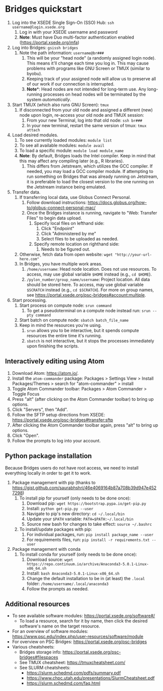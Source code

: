 # Bridges quickstart

1. Log into the XSEDE Single Sign-On (SSO) Hub: `ssh username@login.xsede.org`
    1. Log in with your XSEDE username and password
    1. **Note**: Must have Duo multi-factor authentication enabled (https://portal.xsede.org/mfa)
1. Log into Bridges: `gsissh bridges`
    1. Note the path information: `username@br###`
        1. This will be your "head node" (a randomly assigned login node). This means it'll change each time you log in. This may cause problems with programs like GNU Screen or TMUX (similar to byobu).
        1. Keeping track of your assigned node will allow us to preserve all of our work if our connection is interrupted.
        1. **Note***: Head nodes are not intended for long-term use. Any long-running processes on head nodes will be terminated by the system *automatically*.
1. Start TMUX (which also runs GNU Screen): `tmux`
    1. If disconnected from your old node and assigned a different (new) node upon login, re-access your old node and TMUX session:
        1. From your new Terminal, log into that old node: `ssh br###`
        1. In your new terminal, restart the same version of tmux: `tmux attach`
1. Load desired modules.
    1. To see currently loaded modules: `module list`
    1. To see all available modules: `module avail`
    1. To load a specific module: `module load module_name`
    1. **Note**: By default, Bridges loads the Intel compiler. Keep in mind that this may affect any compiling later (e.g., R libraries).
        1. This differs from Jetstream, which utilizes the GCC compiler. If needed, you may load a GCC compiler module. If attempting to run something on Bridges that was already running on Jetstream, it is preferable to load the closest version to the one running on the Jetstream instance being emulated.
1. Transfer data.
    1. If transferring local data, use Globus Connect Personal.
        1. Follow download instructions: https://docs.globus.org/how-to/globus-connect-personal-mac/
        1. Once the Bridges instance is running, navigate to "Web: Transfer Files" to begin data upload.
            1. Specify local files on lefthand side:
                1. Click "Endpoint"
                1. Click "Administered by me"
                1. Select files to be uploaded as needed.
            1. Specify remote location on righthand side:
                1. Needs to be figured out.
    1. Otherwise, fetch data from open website: `wget "http://your-url-here.com"`
    1. In Bridges, you have multiple work areas.
        1. `/home/username`: Head node location. Does not use resources. To access, may use global variable `$HOME` instead (e.g., `cd $HOME`).
        1. `/pylon_number/group_name/username`: Project location. All data should be stored here. To access, may use global variable `$SCRATCH` instead (e.g., `cd $SCRATCH`). For more on group names, see https://portal.xsede.org/psc-bridges#account:multiple.
1. Start processing.
    1. Start process on compute node: `srun command`
        1. To get a pseudoterminal on a compute node instead run: `srun --pty command`
    1. Start batch on compute node: `sbatch batch_file_name`
    1. Keep in mind the resources you're using.
        1. `srun` allows you to be interactive, but it spends compute resources the entire time it's running.
        1. `sbatch` is not interactive, but it stops the processes immediately upon finishing the scripts.

## Interactively editing using Atom
1. Download Atom: https://atom.io/.
1. Install the `atom-commander` package: Packages > Settings View > Install Packages/Themes > search for "atom-commander" > install
1. Toggle Atom Commander toolbar: Packages > Atom Commander > Toggle Focus
1. Press "alt" (after clicking on the Atom Commander toolbar) to bring up options.
1. Click "Servers", then "Add".
1. Follow the SFTP setup directions from XSEDE: https://portal.xsede.org/psc-bridges#transfer:sftp
1. After clicking the Atom Commander toolbar again, press "alt" to bring up options.
1. Click "Open".
1. Follow the prompts to log into your account.

## Python package installation
Because Bridges users do not have root access, we need to install everything locally in order to get it to work.

1. Package management with pip (thanks to https://gist.github.com/saurabhshri/46e4069164b87a708b39d947e4527298)
    1. To install pip for yourself (only needs to be done once):
        1. Download pip: `wget https://bootstrap.pypa.io/get-pip.py`
        1. Install: `python get-pip.py --user`
        1. Navigate to pip's new directory: `cd ~/.local/bin`
        1. Update your `$PATH` variable: `PATH=$PATH:~/.local/bin`
        1. Source new bash for changes to take effect: `source ~/.bashrc`
    1. To install/update packages with pip:
        1. For individual packages, run: `pip install package_name --user`
        1. For requirements files, run: `pip install -r requirements.txt --user`
1. Package management with conda
    1. To install conda for yourself (only needs to be done once):
        1. Download source: `wget https://repo.continuum.io/archive/Anaconda3-5.0.1-Linux-x86_64.sh`
        1. Install: `bash Anaconda3-5.0.1-Linux-x86_64.sh`
        1. Change the default installation to be in (at least) the `.local` folder: `/home/username/.local/anaconda3`
        1. Follow the prompts as needed.

## Additional resources
* To see available software modules: https://portal.xsede.org/software#/
    * To load a resource, search for it by name, then click the desired software's name on the target resource.
* For an overview of software modules: https://www.psc.edu/index.php/user-resources/software/module
* For overview on PSC Bridges: https://portal.xsede.org/psc-bridges
* Various cheatsheets:
    * Bridges storage info: https://portal.xsede.org/psc-bridges#filespaces
    * See TMUX cheatsheet: https://tmuxcheatsheet.com/
    * See SLURM cheatsheets:
        * https://slurm.schedmd.com/pdfs/summary.pdf
        * https://www.chpc.utah.edu/presentations/SlurmCheatsheet.pdf
        * https://slurm.schedmd.com/faq.html
